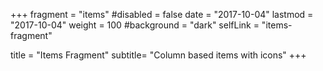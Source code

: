 +++
fragment = "items"
#disabled = false
date = "2017-10-04"
lastmod = "2017-10-04"
weight = 100
#background = "dark"
selfLink = "items-fragment"

title = "Items Fragment"
subtitle= "Column based items with icons"
+++
